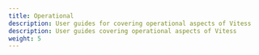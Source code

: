 ```yaml
---
title: Operational 
description: User guides for covering operational aspects of Vitess
description: User guides covering operational aspects of Vitess
weight: 5
---
```

